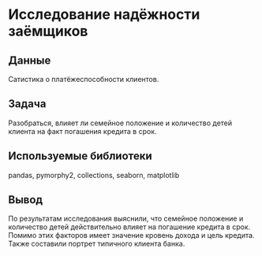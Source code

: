 # Исследование надёжности заёмщиков

## Данные
Сатистика о платёжеспособности клиентов.

## Задача
Разобраться, влияет ли семейное положение и количество детей клиента на факт погашения кредита в срок. 
    
## Используемые библиотеки
pandas, pymorphy2, collections, seaborn, matplotlib

## Вывод
По результатам исследования выяснили, что семейное положение и количество детей действительно влияет на погашение кредита в срок. Помимо этих факторов имеет значение кровень дохода и цель кредита. Также составили портрет типичного клиента банка.
